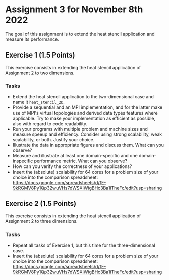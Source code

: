 # Assignment 3 for November 8th 2022

The goal of this assignment is to extend the heat stencil application and measure its performance.

## Exercise 1 (1.5 Points)

This exercise consists in extending the heat stencil application of Assignment 2 to two dimensions.

### Tasks

- Extend the heat stencil application to the two-dimensional case and name it `heat_stencil_2D`.
- Provide a sequential and an MPI implementation, and for the latter make use of MPI's virtual topologies and derived data types features where applicable. Try to make your implementation as efficient as possible, also with regard to code readability.
- Run your programs with multiple problem and machine sizes and measure speeup and efficiency. Consider using strong scalability, weak scalability, or both. Justify your choice.
- Illustrate the data in appropriate figures and discuss them. What can you observe?
- Measure and illustrate at least one domain-specific and one domain-inspecific performance metric. What can you observe?
- How can you verify the correctness of your applications?
- Insert the (absolute) scalability for 64 cores for a problem size of your choice into the comparison spreadsheet: https://docs.google.com/spreadsheets/d/1E-9kRGMV8Py1Qp32wuVHs7dWSXIWigBHc3Ba1iTheFc/edit?usp=sharing

## Exercise 2 (1.5 Points)

This exercise consists in extending the heat stencil application of Assignment 2 to three dimensions.

### Tasks

- Repeat all tasks of Exercise 1, but this time for the three-dimensional case.
- Insert the (absolute) scalability for 64 cores for a problem size of your choice into the comparison spreadsheet: https://docs.google.com/spreadsheets/d/1E-9kRGMV8Py1Qp32wuVHs7dWSXIWigBHc3Ba1iTheFc/edit?usp=sharing
